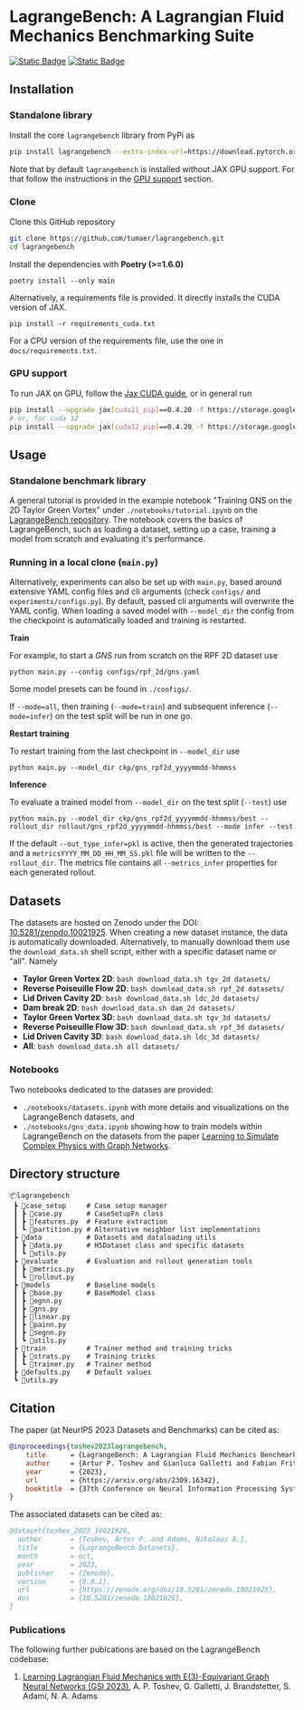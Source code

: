 # LagrangeBench: A Lagrangian Fluid Mechanics Benchmarking Suite

[![Static Badge](https://img.shields.io/badge/docs-red?style=for-the-badge&logo=readthedocs&link=https%3A%2F%2Flagrangebench.readthedocs.io%2Fen%2Flatest%2Findex.html)](https://lagrangebench.readthedocs.io/en/latest/index.html)
[![Static Badge](https://img.shields.io/badge/arxiv-blue?style=for-the-badge&logo=arxiv&link=https%3A%2F%2Farxiv.org%2Fabs%2F2309.16342)](https://arxiv.org/abs/2309.16342)

## Installation
### Standalone library
Install the core `lagrangebench` library from PyPi as
```bash
pip install lagrangebench --extra-index-url=https://download.pytorch.org/whl/cpu
```

Note that by default `lagrangebench` is installed without JAX GPU support. For that follow the instructions in the [GPU support](#gpu-support) section.

### Clone
Clone this GitHub repository
```bash
git clone https://github.com/tumaer/lagrangebench.git
cd lagrangebench
```

Install the dependencies with __Poetry (>=1.6.0)__
```
poetry install --only main
```

Alternatively, a requirements file is provided. It directly installs the CUDA version of JAX.
```
pip install -r requirements_cuda.txt
```
For a CPU version of the requirements file, use the one in `docs/requirements.txt`.

### GPU support
To run JAX on GPU, follow the [Jax CUDA guide](https://github.com/google/jax#pip-installation-gpu-cuda-installed-via-pip-easier), or in general run
```bash
pip install --upgrade jax[cuda11_pip]==0.4.20 -f https://storage.googleapis.com/jax-releases/jax_cuda_releases.html
# or, for cuda 12
pip install --upgrade jax[cuda12_pip]==0.4.20 -f https://storage.googleapis.com/jax-releases/jax_cuda_releases.html
```

## Usage
### Standalone benchmark library
A general tutorial is provided in the example notebook "Training GNS on the 2D Taylor Green Vortex" under `./notebooks/tutorial.ipynb` on the [LagrangeBench repository](https://github.com/tumaer/lagrangebench). The notebook covers the basics of LagrangeBench, such as loading a dataset, setting up a case, training a model from scratch and evaluating it's performance.

### Running in a local clone (`main.py`)
Alternatively, experiments can also be set up with `main.py`, based around extensive YAML config files and cli arguments (check `configs/` and `experiments/configs.py`). By default, passed cli arguments will overwrite the YAML config. When loading a saved model with `--model_dir` the config from the checkpoint is automatically loaded and training is restarted.

**Train**

For example, to start a _GNS_ run from scratch on the RPF 2D dataset use
```
python main.py --config configs/rpf_2d/gns.yaml
```
Some model presets can be found in `./configs/`.

If `--mode=all`, then training (`--mode=train`) and subsequent inference (`--mode=infer`) on the test split will be run in one go.


**Restart training**

To restart training from the last checkpoint in `--model_dir` use
```
python main.py --model_dir ckp/gns_rpf2d_yyyymmdd-hhmmss
```

**Inference**

To evaluate a trained model from `--model_dir` on the test split (`--test`) use
```
python main.py --model_dir ckp/gns_rpf2d_yyyymmdd-hhmmss/best --rollout_dir rollout/gns_rpf2d_yyyymmdd-hhmmss/best --mode infer --test
```

If the default `--out_type_infer=pkl` is active, then the generated trajectories and a `metricsYYYY_MM_DD_HH_MM_SS.pkl` file will be written to the `--rollout_dir`. The metrics file contains all `--metrics_infer` properties for each generated rollout.

## Datasets
The datasets are hosted on Zenodo under the DOI: [10.5281/zenodo.10021925](https://zenodo.org/doi/10.5281/zenodo.10021925). When creating a new dataset instance, the data is automatically downloaded. Alternatively, to manually download them use the `download_data.sh` shell script, either with a specific dataset name or "all". Namely
- __Taylor Green Vortex 2D__: `bash download_data.sh tgv_2d datasets/`
- __Reverse Poiseuille Flow 2D__: `bash download_data.sh rpf_2d datasets/`
- __Lid Driven Cavity 2D__: `bash download_data.sh ldc_2d datasets/`
- __Dam break 2D__: `bash download_data.sh dam_2d datasets/`
- __Taylor Green Vortex 3D__: `bash download_data.sh tgv_3d datasets/`
- __Reverse Poiseuille Flow 3D__: `bash download_data.sh rpf_3d datasets/`
- __Lid Driven Cavity 3D__: `bash download_data.sh ldc_3d datasets/`
- __All__: `bash download_data.sh all datasets/`


### Notebooks

Two notebooks dedicated to the datases are provided:
- `./notebooks/datasets.ipynb` with more details and visualizations on the LagrangeBench datasets, and
- `./notebooks/gns_data.ipynb` showing how to train models within LagrangeBench on the datasets from the paper [Learning to Simulate Complex Physics with Graph Networks](https://arxiv.org/abs/2002.09405).

## Directory structure
```
📦lagrangebench
 ┣ 📂case_setup     # Case setup manager
 ┃ ┣ 📜case.py      # CaseSetupFn class
 ┃ ┣ 📜features.py  # Feature extraction
 ┃ ┗ 📜partition.py # Alternative neighbor list implementations
 ┣ 📂data           # Datasets and dataloading utils
 ┃ ┣ 📜data.py      # H5Dataset class and specific datasets
 ┃ ┗ 📜utils.py
 ┣ 📂evaluate       # Evaluation and rollout generation tools
 ┃ ┣ 📜metrics.py
 ┃ ┗ 📜rollout.py
 ┣ 📂models         # Baseline models
 ┃ ┣ 📜base.py      # BaseModel class
 ┃ ┣ 📜egnn.py
 ┃ ┣ 📜gns.py
 ┃ ┣ 📜linear.py
 ┃ ┣ 📜painn.py
 ┃ ┣ 📜segnn.py
 ┃ ┗ 📜utils.py
 ┣ 📂train          # Trainer method and training tricks
 ┃ ┣ 📜strats.py    # Training tricks
 ┃ ┗ 📜trainer.py   # Trainer method
 ┣ 📜defaults.py    # Default values
 ┗ 📜utils.py
```


## Citation
The paper (at NeurIPS 2023 Datasets and Benchmarks) can be cited as:
```bibtex
@inproceedings{toshev2023lagrangebench,
    title      = {LagrangeBench: A Lagrangian Fluid Mechanics Benchmarking Suite},
    author     = {Artur P. Toshev and Gianluca Galletti and Fabian Fritz and Stefan Adami and Nikolaus A. Adams},
    year       = {2023},
    url        = {https://arxiv.org/abs/2309.16342},
    booktitle  = {37th Conference on Neural Information Processing Systems (NeurIPS 2023) Track on Datasets and Benchmarks},
}
```

The associated datasets can be cited as:
```bibtex
@dataset{toshev_2023_10021926,
  author       = {Toshev, Artur P. and Adams, Nikolaus A.},
  title        = {LagrangeBench Datasets},
  month        = oct,
  year         = 2023,
  publisher    = {Zenodo},
  version      = {0.0.1},
  url          = {https://zenodo.org/doi/10.5281/zenodo.10021925},
  doi          = {10.5281/zenodo.10021925},
}
```


### Publications
The following further publcations are based on the LagrangeBench codebase:

1. [Learning Lagrangian Fluid Mechanics with E(3)-Equivariant Graph Neural Networks (GSI 2023)](https://arxiv.org/abs/2305.15603), A. P. Toshev, G. Galletti, J. Brandstetter, S. Adami, N. A. Adams
